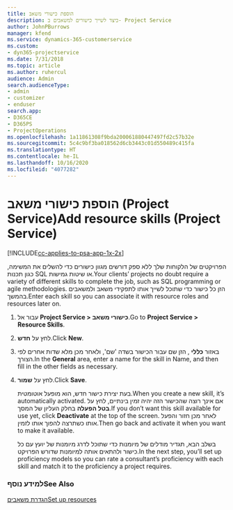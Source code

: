 ```yaml
---
title: הוספת כישורי משאב
description: כיצד לשייך כישורים למשאבים ב- Project Service
author: JohnPBurrows
manager: kfend
ms.service: dynamics-365-customerservice
ms.custom:
- dyn365-projectservice
ms.date: 7/31/2018
ms.topic: article
ms.author: ruhercul
audience: Admin
search.audienceType:
- admin
- customizer
- enduser
search.app:
- D365CE
- D365PS
- ProjectOperations
ms.openlocfilehash: 1a11861308f9bda200061880447497fd2c57b32e
ms.sourcegitcommit: 5c4c9bf3ba018562d6cb3443c01d550489c415fa
ms.translationtype: HT
ms.contentlocale: he-IL
ms.lasthandoff: 10/16/2020
ms.locfileid: "4077282"
---
```

# <a name="add-resource-skills-project-service"></a><span data-ttu-id="b4cf5-103">הוספת כישורי משאב (Project Service)</span><span class="sxs-lookup"><span data-stu-id="b4cf5-103">Add resource skills (Project Service)</span></span>

[!INCLUDE[cc-applies-to-psa-app-1x-2x](../includes/cc-applies-to-psa-app-1x-2x.md)]

<span data-ttu-id="b4cf5-104">הפרויקטים של הלקוחות שלך ללא ספק דורשים מגוון כישורים כדי להשלים את המשימה, כגון תכנות SQL או שיטות גמישות.</span><span class="sxs-lookup"><span data-stu-id="b4cf5-104">Your clients’ projects no doubt require a variety of different skills to complete the job, such as SQL programming or agile methodologies.</span></span> <span data-ttu-id="b4cf5-105">הזן כל כישור כדי שתוכל לשייך אותו לתפקידי משאב ולמשאבים בהמשך.</span><span class="sxs-lookup"><span data-stu-id="b4cf5-105">Enter each skill so you can associate it with resource roles and resources later on.</span></span>  
  
1. <span data-ttu-id="b4cf5-106">עבור אל **Project Service > כישורי משאב**.</span><span class="sxs-lookup"><span data-stu-id="b4cf5-106">Go to **Project Service > Resource Skills**.</span></span>  
  
2. <span data-ttu-id="b4cf5-107">לחץ על **חדש**.</span><span class="sxs-lookup"><span data-stu-id="b4cf5-107">Click **New**.</span></span>  
  
3. <span data-ttu-id="b4cf5-108">באזור **כללי** , הזן שם עבור הכישור בשדה 'שם', ולאחר מכן מלא שדות אחרים לפי הצורך.</span><span class="sxs-lookup"><span data-stu-id="b4cf5-108">In the **General** area, enter a name for the skill in Name, and then fill in the other fields as necessary.</span></span>  
  
4. <span data-ttu-id="b4cf5-109">לחץ על **שמור**.</span><span class="sxs-lookup"><span data-stu-id="b4cf5-109">Click **Save**.</span></span>  
  
   <span data-ttu-id="b4cf5-110">בעת יצירת כישור חדש, הוא מופעל אוטומטית.</span><span class="sxs-lookup"><span data-stu-id="b4cf5-110">When you create a new skill, it’s automatically activated.</span></span> <span data-ttu-id="b4cf5-111">אם אינך רוצה שהכישור הזה יהיה זמין בינתיים, לחץ על **בטל הפעלה** בחלק העליון של המסך.</span><span class="sxs-lookup"><span data-stu-id="b4cf5-111">If you don’t want this skill available for use yet, click **Deactivate** at the top of the screen.</span></span> <span data-ttu-id="b4cf5-112">לאחר מכן חזור והפעל אותו כשתרצה להפוך אותו לזמין.</span><span class="sxs-lookup"><span data-stu-id="b4cf5-112">Then go back and activate it when you want to make it available.</span></span>  
  
   <span data-ttu-id="b4cf5-113">בשלב הבא, תגדיר ‏‫מודלים של מיומנות‬ כדי שתוכל לדרג מיומנות של יועץ עם כל כישור ולהתאים אותה למיומנות שדורש הפרויקט.</span><span class="sxs-lookup"><span data-stu-id="b4cf5-113">In the next step, you’ll set up proficiency models so you can rate a consultant’s proficiency with each skill and match it to the proficiency a project requires.</span></span>  
  
### <a name="see-also"></a><span data-ttu-id="b4cf5-114">למידע נוסף</span><span class="sxs-lookup"><span data-stu-id="b4cf5-114">See Also</span></span>  
 [<span data-ttu-id="b4cf5-115">הגדרת משאבים</span><span class="sxs-lookup"><span data-stu-id="b4cf5-115">Set up resources</span></span>](../psa/set-up-resources.md)
